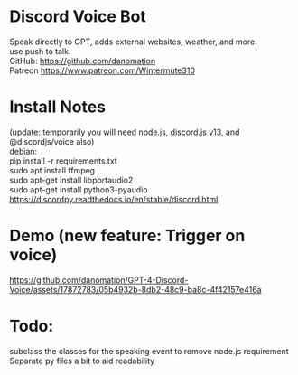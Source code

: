# Discord Voice Bot
  Speak directly to GPT, adds external websites, weather, and more.  
  use push to talk.  
  GitHub: https://github.com/danomation  
  Patreon https://www.patreon.com/Wintermute310  
  
# Install Notes
(update: temporarily you will need node.js, discord.js v13, and @discordjs/voice also)  
debian:  
    pip install -r requirements.txt    
    sudo apt install ffmpeg    
    sudo apt-get install libportaudio2  
    sudo apt-get install python3-pyaudio   
    https://discordpy.readthedocs.io/en/stable/discord.html  

# Demo (new feature: Trigger on voice)


https://github.com/danomation/GPT-4-Discord-Voice/assets/17872783/05b4932b-8db2-48c9-ba8c-4f42157e416a


# Todo:    
subclass the classes for the speaking event to remove node.js requirement  
Separate py files a bit to aid readability
